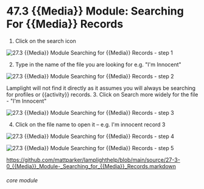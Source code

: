 # 47.3 {{Media}} Module: Searching For {{Media}} Records

1. Click on the search icon

![27.3 {{Media}} Module Searching for {{Media}} Records - step 1](27.3_Media_Module_Searching_for_Media_Records_im_1.png)

2. Type in the name of the file you are looking for e.g. &quot;I&#039;m Innocent&quot;

![27.3 {{Media}} Module Searching for {{Media}} Records - step 2](27.3_Media_Module_Searching_for_Media_Records_im_2.png)

Lamplight will not find it directly as it assumes you will always be searching for profiles or {{activity}} records.
3. Click on Search more widely for the file - &quot;I&#039;m Innocent&quot;

![27.3 {{Media}} Module Searching for {{Media}} Records - step 3](27.3_Media_Module_Searching_for_Media_Records_im_3.png)

4. Click on the file name to open it – e.g. I&#039;m innocent record 3

![27.3 {{Media}} Module Searching for {{Media}} Records - step 4](27.3_Media_Module_Searching_for_Media_Records_im_4.png)

![27.3 {{Media}} Module Searching for {{Media}} Records - step 5](27.3_Media_Module_Searching_for_Media_Records_im_5.png)

https://github.com/mattparker/lamplighthelp/blob/main/source/27-3-0_{{Media}}_Module-_Searching_for_{{Media}}_Records.markdown


###### core module